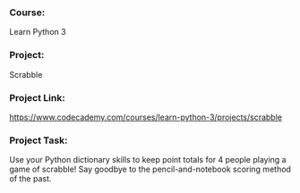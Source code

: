 ### Course:
Learn Python 3

### Project:
Scrabble

### Project Link:
https://www.codecademy.com/courses/learn-python-3/projects/scrabble

### Project Task:
Use your Python dictionary skills to keep point totals for 4 people playing a game of scrabble! Say goodbye to the pencil-and-notebook scoring method of the past.
